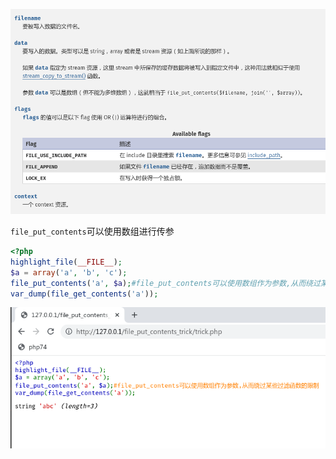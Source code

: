 ![](2021-12-06%2009-00-53%20的屏幕截图.png)

`file_put_contents`可以使用数组进行传参

```php
<?php
highlight_file(__FILE__);
$a = array('a', 'b', 'c');
file_put_contents('a', $a);#file_put_contents可以使用数组作为参数,从而绕过某些过滤函数的限制
var_dump(file_get_contents('a'));
```

![](2021-12-01%2009-41-32%20的屏幕截图.png)